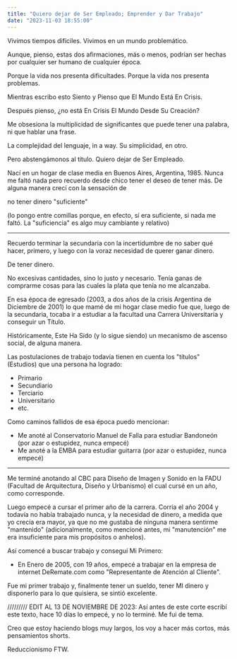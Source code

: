 ```yaml
---
title: "Quiero dejar de Ser Empleado; Emprender y Dar Trabajo"
date: "2023-11-03 18:55:00"
---
```


Vivimos tiempos difíciles. Vivimos en un mundo problemático.

Aunque, pienso, estas dos afirmaciones, más o menos, podrían ser hechas por cualquier ser humano de cualquier época.

Porque la vida nos presenta dificultades. Porque la vida nos presenta problemas.

Mientras escribo esto Siento y Pienso que El Mundo
Está En Crisis.

Después pienso,
¿no está
En Crisis
El Mundo
Desde Su Creación?

Me obsesiona la multiplicidad de significantes que puede tener una palabra, ni que hablar una frase.

La complejidad del lenguaje, in a way. Su simplicidad, en otro.

Pero abstengámonos al título. Quiero dejar de Ser Empleado.

Nací en un hogar de clase media en Buenos Aires, Argentina, 1985. Nunca me faltó nada pero recuerdo desde chico tener el deseo de tener más. De alguna manera crecí con la sensación de

no tener
dinero
"suficiente"

(lo pongo entre comillas porque, en efecto, sí era suficiente, si nada me faltó. La "suficiencia" es algo muy cambiante y relativo)

---

Recuerdo terminar la secundaria con la incertidumbre de no saber qué hacer, primero, y luego con la voraz necesidad de querer ganar dinero.

De tener dinero.

No excesivas cantidades, sino lo justo y necesario. Tenía ganas de comprarme cosas para las cuales la plata que tenía no me alcanzaba.

En esa época de egresado (2003, a dos años de la crisis Argentina de Diciembre de 2001) lo que mamé de mi hogar clase medio fue que, luego de la secundaria, tocaba ir a estudiar a la facultad una Carrera Universitaria y conseguir un Título.

Históricamente, Este Ha Sido (y lo sigue siendo) un mecanismo de ascenso social, de alguna manera.

Las postulaciones de trabajo todavía tienen en cuenta los "títulos" (Estudios) que una persona ha logrado:

- Primario
- Secundiario
- Terciario
- Universitario
- etc.

Como caminos fallidos de esa época puedo mencionar:

- Me anoté al Conservatorio Manuel de Falla para estudiar Bandoneón (por azar o estupidez, nunca empecé)
- Me anoté a la EMBA para estudiar guitarra (por azar o estupidez, nunca empecé)

---

Me terminé anotando al CBC para Diseño de Imagen y Sonido en la FADU (Facultad de Arquitectura, Diseño y Urbanismo) el cual cursé en un año, como corresponde.

Luego empecé a cursar el primer año de la carrera. Corría el año 2004 y todavía no había trabajado nunca, y la necesidad de dinero, a medida que yo crecía era mayor, ya que no me gustaba de ninguna manera sentirme "mantenido" (adicionalmente, como mencioné antes, mi "manutención" me era insuficiente para mis propósitos o anhelos).

Así comencé a buscar trabajo y conseguí Mi Primero:

- En Enero de 2005, con 19 años, empecé a trabajar en la empresa de internet DeRemate.com como "Representante de Atención al Cliente".

Fue mi primer trabajo y, finalmente tener un sueldo, tener MI dinero y disponerlo para lo que quisiera, se sintió excelente.

///////// EDIT AL 13 DE NOVIEMBRE DE 2023:
Así antes de este corte escribí este texto, hace 10 días lo empecé, y no lo terminé. Me fui de tema.

Creo que estoy haciendo blogs muy largos, los voy a hacer más cortos, más pensamientos shorts.

Reduccionismo FTW.


